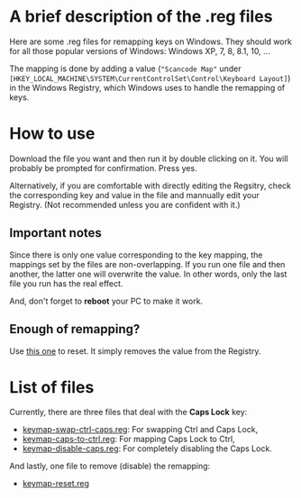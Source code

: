 # A brief description of the .reg files

Here are some .reg files for remapping keys on Windows. They should work for all those popular versions of Windows: Windows XP, 7, 8, 8.1, 10, ...

The mapping is done by adding a value (`"Scancode Map"` under `[HKEY_LOCAL_MACHINE\SYSTEM\CurrentControlSet\Control\Keyboard Layout]`) in the Windows Registry, which Windows uses to handle the remapping of keys.

# How to use

Download the file you want and then run it by double clicking on it. You will probably be prompted for confirmation. Press yes.

Alternatively, if you are comfortable with directly editing the Regsitry, check the corresponding key and value in the file and mannually edit your Registry. (Not recommended unless you are confident with it.)

## Important notes

Since there is only one value corresponding to the key mapping, the mappings set by the files are non-overlapping. If you run one file and then another, the latter one will overwrite the value. In other words, only the last file you run has the real effect.

And, don't forget to **reboot** your PC to make it work.

## Enough of remapping?

Use [this one](keymap-reset.reg) to reset.
It simply removes the value from the Registry.


# List of files

Currently, there are three files that deal with the **Caps Lock** key:
- [keymap-swap-ctrl-caps.reg](keymap-swap-ctrl-caps.reg):
    For swapping Ctrl and Caps Lock,
- [keymap-caps-to-ctrl.reg](keymap-caps-to-ctrl.reg):
    For mapping Caps Lock to Ctrl,
- [keymap-disable-caps.reg](keymap-disable-caps.reg):
    For completely disabling the Caps Lock.

And lastly, one file to remove (disable) the remapping:
- [keymap-reset.reg](keymap-reset.reg)
